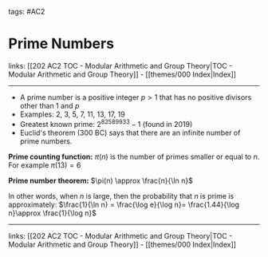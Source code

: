 tags: #AC2

# Prime Numbers

links:  [[202 AC2 TOC - Modular Arithmetic and Group Theory|TOC - Modular Arithmetic and Group Theory]] - [[themes/000 Index|Index]]

---

- A prime number is a positive integer $p \gt 1$ that has no positive divisors other than 1 and $p$
- Examples: 2, 3, 5, 7, 11, 13, 17, 19
- Greatest known prime: $2^{82589933} -1$ (found in 2019)
- Euclid's theorem (300 BC) says that there are an infinite number of prime numbers.

**Prime counting function:** $\pi(n)$ is the number of primes smaller or equal to $n$. For example $\pi(13)=6$

**Prime number theorem:** $\pi(n) \approx \frac{n}{\ln n}$

In other words, when $n$ is large, then the probability that $n$ is prime is approximately: $\frac{1}{\ln n} = \frac{\log e}{\log n}= \frac{1.44}{\log n}\approx \frac{1}{\log n}$

---

links:  [[202 AC2 TOC - Modular Arithmetic and Group Theory|TOC - Modular Arithmetic and Group Theory]] - [[themes/000 Index|Index]]